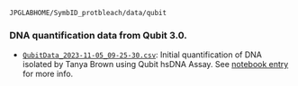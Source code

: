 `JPGLABHOME/SymbID_protbleach/data/qubit`

### DNA quantification data from Qubit 3.0.

- [`QubitData_2023-11-05_09-25-30.csv`](https://github.com/JPGLABHOME/SymbID_protbleach/blob/main/data/qubit/QubitData_2023-11-05_09-25-30.csv): Initial quantification of DNA isolated by Tanya Brown using Qubit hsDNA Assay. See [notebook entry](https://jpglabhome.github.io/SymbID_protbleach/posts/2023/2023-11-05-DNA-Quantification---Initial-DNA-Assessment-Using-Qubit-hsDNA-Assay/) for more info.